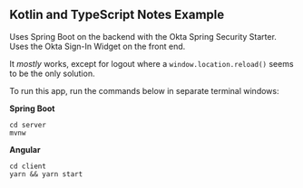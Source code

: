 ## Kotlin and TypeScript Notes Example

Uses Spring Boot on the backend with the Okta Spring Security Starter. Uses the Okta Sign-In Widget on the front end. 

It *mostly* works, except for logout where a `window.location.reload()` seems to be the only solution.

To run this app, run the commands below in separate terminal windows:

**Spring Boot**
```
cd server
mvnw
```

**Angular**
```
cd client
yarn && yarn start
```
